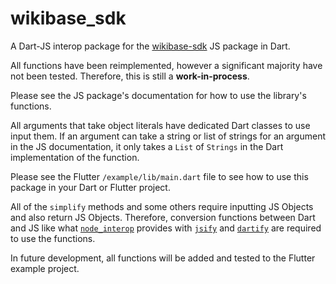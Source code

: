 # wikibase_sdk
A Dart-JS interop package for the [wikibase-sdk](https://github.com/maxlath/wikibase-sdk) JS package in Dart.

All functions have been reimplemented, however a significant majority have not been tested. Therefore, this is still a **work-in-process**.

Please see the JS package's documentation for how to use the library's functions. 

All arguments that take object literals have dedicated Dart classes to use input them. If an argument can take a string or list of strings for an argument in the JS documentation, it only takes a `List` of `Strings` in the Dart implementation of the function.

Please see the Flutter `/example/lib/main.dart` file to see how to use this package in your Dart or Flutter project. 

All of the `simplify` methods and some others require inputting JS Objects and also return JS Objects. Therefore, conversion functions between Dart and JS like what [`node_interop`](https://pub.dev/packages/node_interop) provides with [`jsify`](https://pub.dev/documentation/node_interop/latest/node_interop.util/jsify.html) and [`dartify`](https://pub.dev/documentation/node_interop/latest/node_interop.util/dartify.html) are required to use the functions.

In future development, all functions will be added and tested to the Flutter example project.